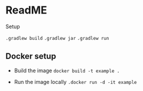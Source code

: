 # ReadME

Setup

`.gradlew build`
`.gradlew jar`
`.gradlew run`

## Docker setup

- Build the image
`docker build -t example .`

- Run the image locally
`.docker run -d -it example`